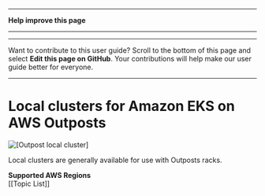 --------

 **Help improve this page** 

--------

--------

Want to contribute to this user guide? Scroll to the bottom of this page and select **Edit this page on GitHub**\. Your contributions will help make our user guide better for everyone\.

--------

# Local clusters for Amazon EKS on AWS Outposts<a name="eks-outposts-local-cluster-overview"></a>

![\[Outpost local cluster\]](http://docs.aws.amazon.com/eks/latest/userguide/images/outposts-local-cluster.png)

Local clusters are generally available for use with Outposts racks\. 

**Supported AWS Regions**  
\[\[Topic List\]\]